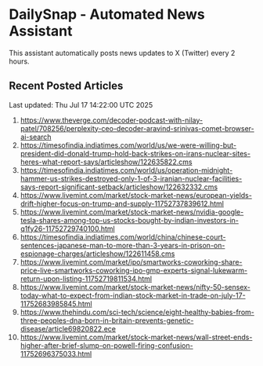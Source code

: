 # DailySnap - Automated News Assistant

This assistant automatically posts news updates to X (Twitter) every 2 hours.

## Recent Posted Articles

Last updated: Thu Jul 17 14:22:00 UTC 2025

1. https://www.theverge.com/decoder-podcast-with-nilay-patel/708256/perplexity-ceo-decoder-aravind-srinivas-comet-browser-ai-search
2. https://timesofindia.indiatimes.com/world/us/we-were-willing-but-president-did-donald-trump-hold-back-strikes-on-irans-nuclear-sites-heres-what-report-says/articleshow/122635822.cms
3. https://timesofindia.indiatimes.com/world/us/operation-midnight-hammer-us-strikes-destroyed-only-1-of-3-iranian-nuclear-facilities-says-report-significant-setback/articleshow/122632332.cms
4. https://www.livemint.com/market/stock-market-news/european-yields-drift-higher-focus-on-trump-and-supply-11752737839612.html
5. https://www.livemint.com/market/stock-market-news/nvidia-google-tesla-shares-among-top-us-stocks-bought-by-indian-investors-in-q1fy26-11752729740100.html
6. https://timesofindia.indiatimes.com/world/china/chinese-court-sentences-japanese-man-to-more-than-3-years-in-prison-on-espionage-charges/articleshow/122611458.cms
7. https://www.livemint.com/market/ipo/smartworks-coworking-share-price-live-smartworks-coworking-ipo-gmp-experts-signal-lukewarm-return-upon-listing-11752719811534.html
8. https://www.livemint.com/market/stock-market-news/nifty-50-sensex-today-what-to-expect-from-indian-stock-market-in-trade-on-july-17-11752683985845.html
9. https://www.thehindu.com/sci-tech/science/eight-healthy-babies-from-three-peoples-dna-born-in-britain-prevents-genetic-disease/article69820822.ece
10. https://www.livemint.com/market/stock-market-news/wall-street-ends-higher-after-brief-slump-on-powell-firing-confusion-11752696375033.html
